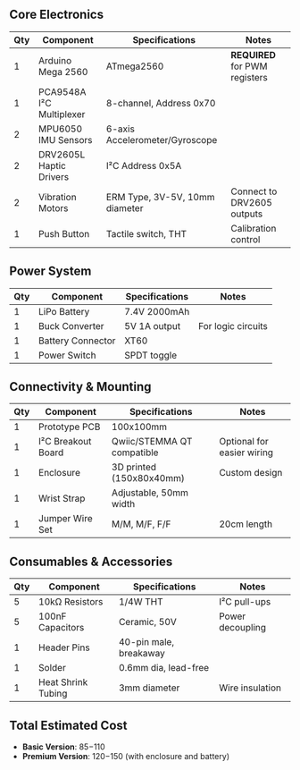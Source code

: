 ## Core Electronics

| Qty | Component                  | Specifications                          | Notes                          |
|-----|----------------------------|----------------------------------------|--------------------------------|
| 1   | Arduino Mega 2560          | ATmega2560                             | **REQUIRED** for PWM registers |
| 1   | PCA9548A I²C Multiplexer   | 8-channel, Address 0x70                |                                |
| 2   | MPU6050 IMU Sensors        | 6-axis Accelerometer/Gyroscope         |                                |
| 2   | DRV2605L Haptic Drivers    | I²C Address 0x5A                       |                                |
| 2   | Vibration Motors           | ERM Type, 3V-5V, 10mm diameter         | Connect to DRV2605 outputs     |
| 1   | Push Button                | Tactile switch, THT                    | Calibration control            |

## Power System

| Qty | Component                  | Specifications                          | Notes                          |
|-----|----------------------------|----------------------------------------|--------------------------------|
| 1   | LiPo Battery               | 7.4V 2000mAh                           |                                |
| 1   | Buck Converter             | 5V 1A output                           | For logic circuits             |
| 1   | Battery Connector          | XT60                                   |                                |
| 1   | Power Switch               | SPDT toggle                            |                                |

## Connectivity & Mounting

| Qty | Component                  | Specifications                          | Notes                          |
|-----|----------------------------|----------------------------------------|--------------------------------|
| 1   | Prototype PCB              | 100x100mm                              |                                |
| 1   | I²C Breakout Board         | Qwiic/STEMMA QT compatible             | Optional for easier wiring     |
| 1   | Enclosure                  | 3D printed (150x80x40mm)               | Custom design                  |
| 1   | Wrist Strap                | Adjustable, 50mm width                 |                                |
| 1   | Jumper Wire Set            | M/M, M/F, F/F                          | 20cm length                    |

## Consumables & Accessories

| Qty | Component                  | Specifications                          | Notes                          |
|-----|----------------------------|----------------------------------------|--------------------------------|
| 5   | 10kΩ Resistors             | 1/4W THT                               | I²C pull-ups                   |
| 5   | 100nF Capacitors           | Ceramic, 50V                           | Power decoupling               |
| 1   | Header Pins                | 40-pin male, breakaway                 |                                |
| 1   | Solder                     | 0.6mm dia, lead-free                   |                                |
| 1   | Heat Shrink Tubing         | 3mm diameter                           | Wire insulation                |

## Total Estimated Cost
- **Basic Version**: $85-$110
- **Premium Version**: $120-$150 (with enclosure and battery)
